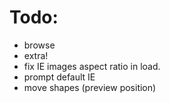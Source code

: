 Todo:
=====

- browse
- extra!
- fix IE images aspect ratio in load.
- prompt default IE
- move shapes (preview position)
